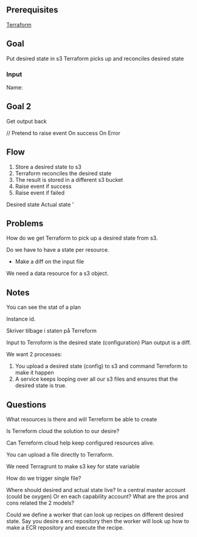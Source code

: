 ## Prerequisites
[Terraform](https://learn.hashicorp.com/terraform/getting-started/install.html#install-terraform)

## Goal 

Put desired state in s3
Terraform picks up and reconciles desired state

### Input

Name:

## Goal 2 
Get output back

// Pretend to raise event 
On success 
On Error


## Flow
1. Store a desired state to s3
1. Terraform reconciles the desired state
1. The result is stored in a different s3 bucket
1. Raise event if success
1. Raise event if failed


Desired state
Actual state
'
## Problems

How do we get Terraform to pick up a desired state from s3. 

Do we have to have a state per resource.
- Make a diff on the input file 


We need a data resource for a s3 object.



## Notes
You can see the stat of a plan

Instance id. 

Skriver tilbage i staten på Terreform

Input to Terroform is the desired state (configuration) 
Plan output is a diff.


We want 2 processes:
1. You upload a desired state (config) to s3 and command Terreform to make it happen
1. A service keeps looping over all our s3 files and ensures that the desired state is true.


## Questions
What resources is there and will Terreform be able to create

Is Terreform cloud the solution to our desire?

Can Terreform cloud help keep configured resources alive.


You can upload a file directly to Terraform.

We need Terragrunt to make s3 key for state variable

How do we trigger single file?


Where should desired and actual state live?
In a central master account (could be oxygen)
Or en each capability account?
What are the pros and cons related the 2 models?

Could we define a worker that can look up recipes on different desired state. 
Say you desire a erc repository then the worker will look up how to make a ECR repository and execute the recipe.

